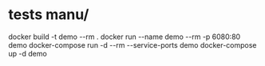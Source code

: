 # tests manu/
docker build -t demo --rm .
docker run --name demo --rm -p 6080:80 demo
docker-compose run -d --rm --service-ports demo
docker-compose up -d demo
